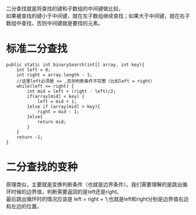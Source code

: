 二分查找就是将查找的键和子数组的中间键做比较，  
如果被查找的键小于中间键，就在左子数组继续查找；如果大于中间键，就在右子数组中查找，否则中间键就是要找的元素。  

# 标准二分查找

    public static int binarySearch(int[] array, int key){
        int left = 0;
        int right = array.length - 1;
        //这里left必须是 <= ,否则判断条件不完整（比如left = right）
        while(left <= right) {
            int mid = left + (right - left)/2;
            if(array[mid] < key) {
                left = mid + 1;
            }else if (array[mid] > key){
                right = mid - 1;
            }else{
                return mid;
            }
        }
        return -1;
    }
    
# 二分查找的变种
原理类似，主要就是变换判断条件（也就是边界条件）。我们需要理解的是跳出循环时候的边界值，判断需要返回的是left还是right。  
最后跳出循环时的情况应该是 left = right + 1;也就是left和right分别是边界值右边和左边的位置。
